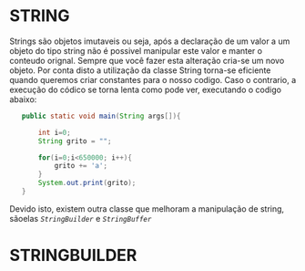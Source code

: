 # STRING
 Strings são objetos imutaveis ou seja, após a declaração de um valor a um objeto do tipo string não é possivel manipular este valor e manter o conteudo orignal. Sempre que você fazer esta alteração cria-se um novo objeto.
 Por conta disto a utilização da classe String torna-se eficiente quando queremos criar constantes para o nosso codigo. Caso o contrario, a execução do códico se torna lenta como pode ver, executando o codigo abaixo:
 ```java
    public static void main(String args[]){

        int i=0;
        String grito = "";

        for(i=0;i<650000; i++){
            grito += 'a';
        }
        System.out.print(grito);
    }
 ``` 
 Devido isto, existem outra classe que melhoram a manipulação de string, sãoelas _`StringBuilder`_ e _`StringBuffer`_
# STRINGBUILDER
